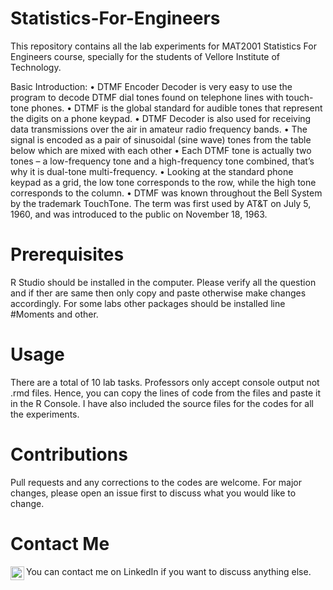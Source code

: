 # Statistics-For-Engineers
This repository contains all the lab experiments for MAT2001 Statistics For Engineers course, specially for the students of Vellore Institute of Technology. 

Basic Introduction:
• DTMF Encoder Decoder is very easy to use the program to decode DTMF dial tones found on
telephone lines with touch-tone phones.
• DTMF is the global standard for audible tones that represent the digits on a phone keypad.
• DTMF Decoder is also used for receiving data transmissions over the air in amateur radio frequency
bands.
• The signal is encoded as a pair of sinusoidal (sine wave) tones from the table below which are
mixed with each other
• Each DTMF tone is actually two tones – a low-frequency tone and a high-frequency tone
combined, that’s why it is dual-tone multi-frequency.
• Looking at the standard phone keypad as a grid, the low tone corresponds to the row, while the
high tone corresponds to the column.
• DTMF was known throughout the Bell System by the trademark TouchTone. The term was first used
by AT&T on July 5, 1960, and was introduced to the public on November 18, 1963.

# Prerequisites
R Studio should be installed in the computer. 
Please verify all the question and if ther are same then only copy and paste otherwise make changes accordingly. 
For some labs other packages should be installed line #Moments and other. 

# Usage
There are a total of 10 lab tasks. Professors only accept console output not .rmd files. Hence, you can copy the lines of code from the files and paste it in the R Console. 
I have also included the source files for the codes for all the experiments. 

# Contributions
Pull requests and any corrections to the codes are welcome. For major changes, please open an issue first to discuss what you would like to change.

# Contact Me
You can contact me on LinkedIn if you want to discuss anything else. 
<a href="https://www.linkedin.com/in/rudra-pratap-singh-369176191/">
<img align="left" alt="LinkdeIN" width="22px" src="https://cdn.jsdelivr.net/npm/simple-icons@v3/icons/linkedin.svg" />
</a>
